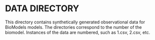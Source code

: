 # DATA DIRECTORY

This directory contains synthetically generated observational data for BioModels models. The directories correspond to the number of the biomodel.
Instances of the data are numbered, such as 1.csv, 2.csv, etc.
